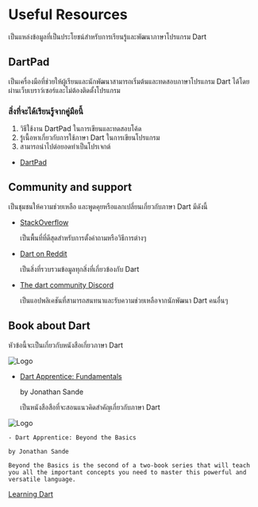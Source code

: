 # Useful Resources
เป็นแหล่งข้อมูลที่เป็นประโยชน์สำหรับการเรียนรู้และพัฒนาภาษาโปรแกรม Dart
## DartPad
เป็นเครื่องมือที่ช่วยให้ผู้เรียนและนักพัฒนาสามารถเริ่มต้นและทดสอบภาษาโปรแกรม Dart ได้โดยผ่านเว็บเบราว์เซอร์และไม่ต้องติดตั้งโปรแกรม

### สิ่งที่จะได้เรียนรู้จากคู่มือนี้
  1. วิธีใช้งาน DartPad ในการเขียนและทดสอบโค้ด
  2. รู้เนื้อหาเกี่ยวกับการใช้ภาษา Dart ในการเขียนโปรแกรม
  3. สามารถนำไปต่อยอดทำเป็นโปรเจกต์

- [DartPad](https://dartpad.dev/?)

## Community and support
เป็นชุมชนให้ความช่วยเหลือ และพูดคุยหรือแลกเปลี่ยนเกี่ยวกับภาษา Dart มีดังนี้

- [StackOverflow](https://stackoverflow.com/questions/tagged/dart)

  เป็นพื้นที่ที่ดีสุดสำหรับการตั้งคำถามหรือวิธีการต่างๆ

- [Dart on Reddit](https://www.reddit.com/r/dartlang/)

  เป็นสิ่งที่รวบรวมข้อมูลทุกสิ่งที่เกี่ยวข้องกับ Dart

- [The dart community Discord](https://discord.com/invite/Qt6DgfAWWx)

  เป็นแอปพลิเคชันที่สามารถสนทนาและรับความช่วยเหลือจากนักพัฒนา Dart คนอื่นๆ

## Book about Dart
  หัวข้อนี้จะเป็นเกี่ยวกับหนังสือเกี่ยวภาษา Dart
  
  ![Logo](https://m.media-amazon.com/images/I/51B7z49UKQL._AC_UF350,350_QL50_.jpg)
  
  - [Dart Apprentice: Fundamentals](https://www.kodeco.com/books/dart-apprentice-fundamentals)
  
    by Jonathan Sande

    เป็นหนังสือสือที่จะสอนแนวคิดสำคัญเกี่ยวกับภาษา Dart


![Logo](https://m.media-amazon.com/images/I/51LckOTRlrL._AC_UF1000,1000_QL80_.jpg)

    - Dart Apprentice: Beyond the Basics
    
    by Jonathan Sande

    Beyond the Basics is the second of a two-book series that will teach you all the important concepts you need to master this powerful and versatile language.


  [Learning Dart ](https://riptutorial.com/Download/dart.pdf)
